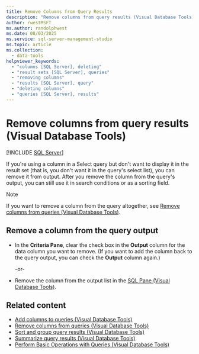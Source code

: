```yaml
---
title: Remove Columns from Query Results
description: "Remove columns from query results (Visual Database Tools)"
author: rwestMSFT
ms.author: randolphwest
ms.date: 08/03/2025
ms.service: sql-server-management-studio
ms.topic: article
ms.collection:
  - data-tools
helpviewer_keywords:
  - "columns [SQL Server], deleting"
  - "result sets [SQL Server], queries"
  - "removing columns"
  - "results [SQL Server], query"
  - "deleting columns"
  - "queries [SQL Server], results"
---
```

# Remove columns from query results (Visual Database Tools)

[!INCLUDE [SQL Server](../includes/applies-to-version/sqlserver.md)]

If you're using a column in a Select query but don't want to display it in the result set (that is, you don't want it in the query's select list), you can remove it from output. After you remove the column from the query's output, you can still use it in search conditions or as a sorting field.

> [!NOTE]  
> If you want to remove a column from the query altogether, see [Remove columns from queries (Visual Database Tools)](remove-columns-from-queries-visual-database-tools.md).

## Remove a column from the query output

- In the **Criteria Pane**, clear the check box in the **Output** column for the data column you want to remove. (If you want to add the column back to the query output, you can check the **Output** column again.)

  -or-

- Remove the column from the output list in the [SQL Pane (Visual Database Tools)](sql-pane-visual-database-tools.md).

## Related content

- [Add columns to queries (Visual Database Tools)](add-columns-to-queries-visual-database-tools.md)
- [Remove columns from queries (Visual Database Tools)](remove-columns-from-queries-visual-database-tools.md)
- [Sort and group query results (Visual Database Tools)](sort-and-group-query-results-visual-database-tools.md)
- [Summarize query results (Visual Database Tools)](summarize-query-results-visual-database-tools.md)
- [Perform Basic Operations with Queries (Visual Database Tools)](perform-basic-operations-with-queries-visual-database-tools.md)
